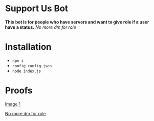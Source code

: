 # Support Us Bot
**This bot is for people who have servers and want to give role if a user have a status.**
*No more dm for role*

# Installation
- `npm i`
- `config config.json`
- `node index.js`

# Proofs

[Image 1](https://media.discordapp.net/attachments/682561643795972108/897919757603463218/unknown.png)

[No more dm for role](https://media.discordapp.net/attachments/682561643795972108/897919991364608081/unknown.png)
